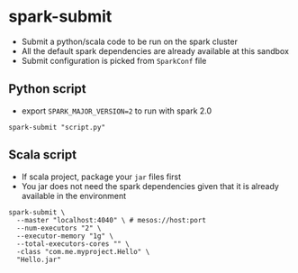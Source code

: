 # spark-submit

- Submit a python/scala code to be run on the spark cluster
- All the default spark dependencies are already available at this sandbox
- Submit configuration is picked from `SparkConf` file

## Python script

- export `SPARK_MAJOR_VERSION=2` to run with spark 2.0

```shell
spark-submit "script.py"
```

## Scala script

- If scala project, package your `jar` files first
- You jar does not need the spark dependencies given that it is already available in the environment

```shell
spark-submit \
  --master "localhost:4040" \ # mesos://host:port
  --num-executors "2" \
  --executor-memory "1g" \
  --total-executors-cores "" \
  -class "com.me.myproject.Hello" \
  "Hello.jar"
```
